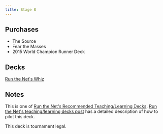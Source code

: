 ```yaml
---
title: Stage 8
---
```


## Purchases

* The Source
* Fear the Masses
* 2015 World Champion Runner Deck

## Decks

[Run the Net's Whiz](https://netrunnerdb.com/en/deck/view/751527)

## Notes

This is one of [Run the Net's Recommended Teaching/Learning Decks](https://runthenet.wordpress.com/2016/08/23/recommended-teachinglearning-decks/). [Run the Net's teaching/learning decks post](https://runthenet.wordpress.com/2016/08/23/recommended-teachinglearning-decks/) has a detailed description of how to pilot this deck.

This deck is tournament legal.
